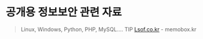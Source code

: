 # 공개용 정보보안 관련 자료
> Linux, Windows, Python, PHP, MySQL.... TIP
[Lsof.co.kr](http://www.lsof.co..kr) - memobox.kr
